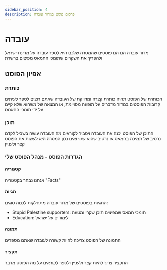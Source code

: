 ```yaml
---
sidebar_position: 4
description: פרסום פוסט במדור עובדה
---
```


# עובדה
מדור עובדה הם הם פוסטים שהמטרה שלכם היא לספר עובדה על מדינת ישראל
ולהפריך את השקרים שתומכי החמאס מפיצים ברשרת

## אפיון הפוסט
### כותרת
הכותרת של הפוסט תהיה כותרת קצרה ומדויקת של העובדה שאתם רוצים לספר
לעיתים קרובות הפוסטים במדור מדברים על תופעה מסויימת, או המצאה של משהוא שלא קיים
על ידי תומכי החאמס
### תוכן
התוכן של הפוסט יכנה את העובדה ויסביר לקוראים מה העובדה עושה בשביל לקדם נרטיב של תמיכה בחמאס
או נרטיב שהוא שגוי ואינו נכון
המטרה היא לעשות את הפוסט קצר ולעניין
### הגדרות הפוסט - מנהל הפוסט שלי
#### קטגוריה
אנחנו נבחר בקטגוריה "Facts"
#### תגיות
התגיות בפוסטים של מדור עובדה מתחלקות לכמה סוגים:
- Stupid Palestine supporters: תומכי חמאס שמפיצים תוכן שקרי ומטעה
- Education: לימודים על ישראל
#### תמונה
התמונה של הפוסט צריכה להיות קשורה לעובדה שאתם מספרים
#### תקציר
התקציר צריך להיות קצר ולעניין ולספר לקוראים על מה הפוסט מדבר

